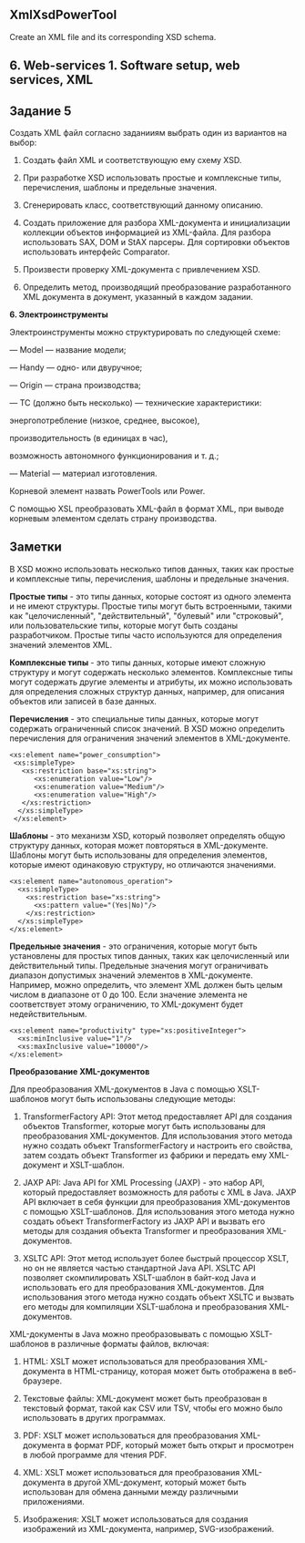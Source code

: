 ## XmlXsdPowerTool
Create an XML file and its corresponding XSD schema.
## 6. Web-services 1. Software setup, web services, XML
## Задание 5

Создать XML файл согласно заданииям выбрать один из вариантов на выбор:

1. Создать файл XML и соответствующую ему схему XSD. 

2. При разработке XSD использовать простые и комплексные типы, перечисления, шаблоны и предельные значения. 

3. Сгенерировать класс, соответствующий данному описанию. 

4. Создать приложение для разбора XML-документа и инициализации коллекции объектов информацией из XML-файла. Для разбора использовать SAX, DOM и StAX парсеры. Для сортировки объектов использовать интерфейс Comparator. 

5. Произвести проверку XML-документа с привлечением XSD. 

6. Определить метод, производящий преобразование разработанного XML документа в документ, указанный в каждом задании. 

**6. Электроинструменты**

Электроинструменты можно структурировать по следующей схеме: 

— Model — название модели; 

— Handy — одно- или двуручное; 

— Origin — страна производства; 

— TC (должно быть несколько) — технические характеристики: 

 энергопотребление (низкое, среднее, высокое), 
 
 производительность (в единицах в час), 
 
 возможность автономного функционирования и т. д.;
 
— Material — материал изготовления. 

Корневой элемент назвать PowerTools или Power. 

С помощью XSL преобразовать XML-файл в формат XML, при выводе корневым элементом сделать страну производства. 

## Заметки

В XSD можно использовать несколько типов данных, таких как простые и комплексные типы, перечисления, шаблоны и предельные значения.

**Простые типы** - это типы данных, которые состоят из одного элемента и не имеют структуры. Простые типы могут быть встроенными, такими как "целочисленный", "действительный", "булевый" или "строковый", или пользовательские типы, которые могут быть созданы разработчиком. Простые типы часто используются для определения значений элементов XML.

**Комплексные типы** - это типы данных, которые имеют сложную структуру и могут содержать несколько элементов. Комплексные типы могут содержать другие элементы и атрибуты, их можно использовать для определения сложных структур данных, например, для описания объектов или записей в базе данных.

**Перечисления** - это специальные типы данных, которые могут содержать ограниченный список значений. В XSD можно определить перечисления для ограничения значений элементов в XML-документе.
```
<xs:element name="power_consumption">
 <xs:simpleType>
   <xs:restriction base="xs:string">
      <xs:enumeration value="Low"/>
      <xs:enumeration value="Medium"/>
      <xs:enumeration value="High"/>
   </xs:restriction>
  </xs:simpleType>
 </xs:element>
 ```

**Шаблоны** - это механизм XSD, который позволяет определять общую структуру данных, которая может повторяться в XML-документе. Шаблоны могут быть использованы для определения элементов, которые имеют одинаковую структуру, но отличаются значениями.
```
<xs:element name="autonomous_operation">
  <xs:simpleType>
    <xs:restriction base="xs:string">
      <xs:pattern value="(Yes|No)"/>
    </xs:restriction>
  </xs:simpleType>
</xs:element>
```

**Предельные значения** - это ограничения, которые могут быть установлены для простых типов данных, таких как целочисленный или действительный типы. Предельные значения могут ограничивать диапазон допустимых значений элементов в XML-документе. Например, можно определить, что элемент XML должен быть целым числом в диапазоне от 0 до 100. Если значение элемента не соответствует этому ограничению, то XML-документ будет недействительным.
```
<xs:element name="productivity" type="xs:positiveInteger">
  <xs:minInclusive value="1"/>
  <xs:maxInclusive value="10000"/>
</xs:element>
```

**Преобразование XML-документов**


Для преобразования XML-документов в Java с помощью XSLT-шаблонов могут быть использованы следующие методы:

1. TransformerFactory API: Этот метод предоставляет API для создания объектов Transformer, которые могут быть использованы для преобразования XML-документов. Для использования этого метода нужно создать объект TransformerFactory и настроить его свойства, затем создать объект Transformer из фабрики и передать ему XML-документ и XSLT-шаблон.

2. JAXP API: Java API for XML Processing (JAXP) - это набор API, который предоставляет возможность для работы с XML в Java. JAXP API включает в себя функции для преобразования XML-документов с помощью XSLT-шаблонов. Для использования этого метода нужно создать объект TransformerFactory из JAXP API и вызвать его методы для создания объекта Transformer и преобразования XML-документов.

3. XSLTC API: Этот метод использует более быстрый процессор XSLT, но он не является частью стандартной Java API. XSLTC API позволяет скомпилировать XSLT-шаблон в байт-код Java и использовать его для преобразования XML-документов. Для использования этого метода нужно создать объект XSLTC и вызвать его методы для компиляции XSLT-шаблона и преобразования XML-документов.


XML-документы в Java можно преобразовывать с помощью XSLT-шаблонов в различные форматы файлов, включая:

1. HTML: XSLT может использоваться для преобразования XML-документа в HTML-страницу, которая может быть отображена в веб-браузере.

2. Текстовые файлы: XML-документ может быть преобразован в текстовый формат, такой как CSV или TSV, чтобы его можно было использовать в других программах.

3. PDF: XSLT может использоваться для преобразования XML-документа в формат PDF, который может быть открыт и просмотрен в любой программе для чтения PDF.

4. XML: XSLT может использоваться для преобразования XML-документа в другой XML-документ, который может быть использован для обмена данными между различными приложениями.

5. Изображения: XSLT может использоваться для создания изображений из XML-документа, например, SVG-изображений.
